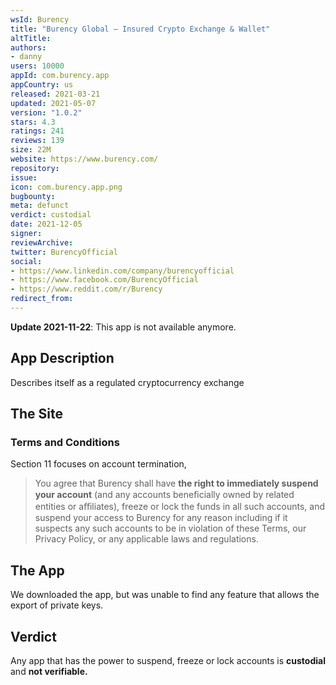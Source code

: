 ```yaml
---
wsId: Burency
title: "Burency Global – Insured Crypto Exchange & Wallet"
altTitle: 
authors:
- danny
users: 10000
appId: com.burency.app
appCountry: us
released: 2021-03-21
updated: 2021-05-07
version: "1.0.2"
stars: 4.3
ratings: 241
reviews: 139
size: 22M
website: https://www.burency.com/
repository: 
issue: 
icon: com.burency.app.png
bugbounty: 
meta: defunct
verdict: custodial
date: 2021-12-05
signer: 
reviewArchive:
twitter: BurencyOfficial
social:
- https://www.linkedin.com/company/burencyofficial
- https://www.facebook.com/BurencyOfficial
- https://www.reddit.com/r/Burency
redirect_from:
---
```


**Update 2021-11-22**: This app is not available anymore.

## App Description

Describes itself as a regulated cryptocurrency exchange

## The Site

### Terms and Conditions

Section 11 focuses on account termination,

> You agree that Burency shall have **the right to immediately suspend your account** (and any accounts beneﬁcially owned by related entities or aﬃliates), freeze or lock the funds in all such accounts, and suspend your access to Burency for any reason including if it suspects any such accounts to be in violation of these Terms, our Privacy Policy, or any applicable laws and regulations.

## The App

We downloaded the app, but was unable to find any feature that allows the export of private keys.

## Verdict

Any app that has the power to suspend, freeze or lock accounts is **custodial** and **not verifiable.**

